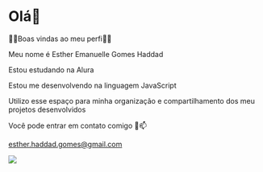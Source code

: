 # Olá👋

🧡🧡Boas vindas ao meu perfi🧡🧡

Meu nome é Esther Emanuelle Gomes Haddad

Estou estudando na Alura

Estou me desenvolvendo na linguagem JavaScript

Utilizo esse espaço para minha organização e compartilhamento dos meu projetos desenvolvidos

Você pode entrar em contato comigo 📲📫

esther.haddad.gomes@gmail.com

![](https://tenor.com/mv7kXAdtoWf.gif)

